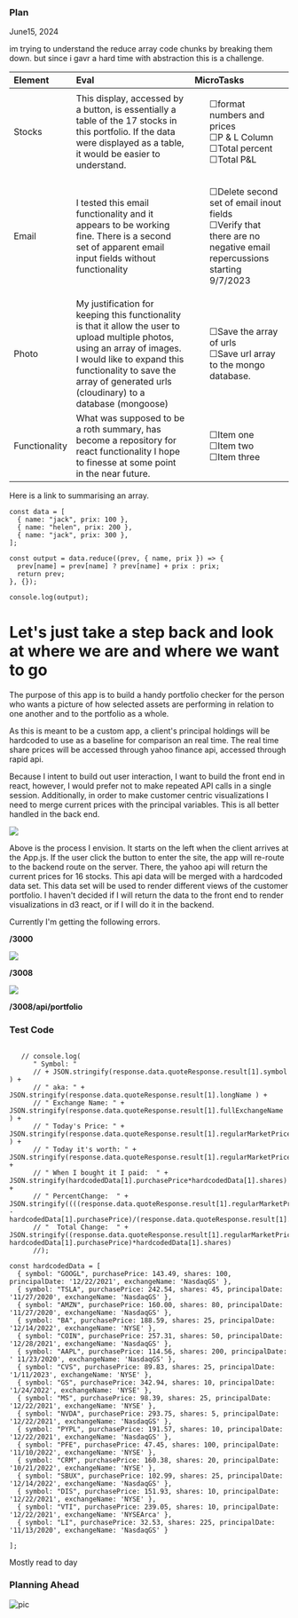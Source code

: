 ### Plan

June15, 2024

im trying to understand the reduce  array  code chunks by breaking them down. 
but since i gavr a hard time with abstraction this is a challenge.   


| Element      | Eval |MicroTasks|
| :---        |    :----    |        :--- |
|Stocks   | This display, accessed by a button, is essentially a table of the 17 stocks in this portfolio. If the data were displayed as a table, it would be easier to understand.           |<ul>&#9744;format numbers and prices <br> &#9744;P & L Column<br> &#9744;Total percent<br> &#9744;Total P&L<br></ul>    |
| Email      | I tested this email functionality and it appears to be working fine. There is a second set of apparent email input fields without functionality        |<ul>&#9744;Delete second set of email inout fields <br> &#9744;Verify that there are no negative email repercussions starting 9/7/2023</ul>     |
| Photo   | My justification for keeping this functionality is that it allow the user to upload multiple photos, using an array of images. I would like to expand this functionality to save the array of generated urls (cloudinary) to a database (mongoose) |<ul>&#9744;Save the array of urls <br> &#9744;Save url array to the mongo database.</ul> |
| Functionality      | What was supposed to be a roth summary, has become a repository for react functionality I hope to finesse at some point in the near future.     |<ul>&#9744;Item one <br> &#9744;Item two<br> &#9744;Item three</ul> |

Here is a link to summarising an array. 

```JS
const data = [
  { name: "jack", prix: 100 },
  { name: "helen", prix: 200 },
  { name: "jack", prix: 300 },
];

const output = data.reduce((prev, { name, prix }) => {
  prev[name] = prev[name] ? prev[name] + prix : prix;
  return prev;
}, {});

console.log(output);
```
# Let's just take a step back and look at where we are and where we want to go

The purpose of this app is to build a handy portfolio checker for the person who wants a picture of how selected assets are performing in relation to one another and to the portfolio as a whole. 

As this is meant to be a custom app, a client's principal holdings will be hardcoded to use as a baseline for comparison an real time. The real time share prices will be accessed through yahoo finance api, accessed through rapid api. 

Because I intent to build out user interaction, I want to build the front end in react, however, I would prefer not to make repeated API calls in a single session. Additionally, in order to make customer centric visualizations I need to merge current prices with the principal variables. This is all better handled in the back end. 

![](./processApp.png)



Above is the process I envision. It starts on the left when the client arrives at the App.js. If the user click the button to enter the site, the app will re-route to the backend route on the server. There, the yahoo api will return the current prices for 16 stocks. This api data will be merged with a hardcoded data set. This data set will be used to render different views of the customer portfolio. I haven't decided if I will return the data to the front end to render visualizations in d3 react, or if I will do it in the backend. 

Currently I'm getting the following errors. 

**/3000**

![](./current%20issue.png)

**/3008**

![](./Screen%20Shot%202023-02-27%20at%201.15.58%20PM.png)

**/3008/api/portfolio**


### Test Code 

```    

   // console.log(
      " Symbol: " 
      // + JSON.stringify(response.data.quoteResponse.result[1].symbol ) + 
      // " aka: " + JSON.stringify(response.data.quoteResponse.result[1].longName ) + 
      // " Exchange Name: " + JSON.stringify(response.data.quoteResponse.result[1].fullExchangeName ) + 
      // " Today's Price: " + JSON.stringify(response.data.quoteResponse.result[1].regularMarketPrice ) + 
      // " Today it's worth: " + JSON.stringify(response.data.quoteResponse.result[1].regularMarketPrice*hardcodedData[1].shares) + 
      // " When I bought it I paid:  " + JSON.stringify(hardcodedData[1].purchasePrice*hardcodedData[1].shares) +
      // " PercentChange:  " + JSON.stringify((((response.data.quoteResponse.result[1].regularMarketPrice - hardcodedData[1].purchasePrice)/(response.data.quoteResponse.result[1].regularMarketPrice))*11))+
      // "  Total Change:  " + JSON.stringify((response.data.quoteResponse.result[1].regularMarketPrice-hardcodedData[1].purchasePrice)*hardcodedData[1].shares)
      //);
```
```
const hardcodedData = [
  { symbol: "GOOGL", purchasePrice: 143.49, shares: 100, principalDate: '12/22/2021', exchangeName: 'NasdaqGS' },
  { symbol: "TSLA", purchasePrice: 242.54, shares: 45, principalDate: '11/27/2020', exchangeName: 'NasdaqGS' },
  { symbol: "AMZN", purchasePrice: 160.00, shares: 80, principalDate: '11/27/2020', exchangeName: 'NasdaqGS' },
  { symbol: "BA", purchasePrice: 188.59, shares: 25, principalDate: '12/14/2022', exchangeName: 'NYSE' },
  { symbol: "COIN", purchasePrice: 257.31, shares: 50, principalDate: '12/28/2021', exchangeName: 'NasdaqGS' },
  { symbol: "AAPL", purchasePrice: 114.56, shares: 200, principalDate: ' 11/23/2020', exchangeName: 'NasdaqGS' },
  { symbol: "CVS", purchasePrice: 89.83, shares: 25, principalDate: '1/11/2023', exchangeName: 'NYSE' },
  { symbol: "GS", purchasePrice: 342.94, shares: 10, principalDate: '1/24/2022', exchangeName: 'NYSE' },
  { symbol: "MS", purchasePrice: 98.39, shares: 25, principalDate: '12/22/2021', exchangeName: 'NYSE' },
  { symbol: "NVDA", purchasePrice: 293.75, shares: 5, principalDate: '12/22/2021', exchangeName: 'NasdaqGS' },
  { symbol: "PYPL", purchasePrice: 191.57, shares: 10, principalDate: '12/22/2021', exchangeName: 'NasdaqGS' },
  { symbol: "PFE", purchasePrice: 47.45, shares: 100, principalDate: '11/10/2022', exchangeName: 'NYSE' },
  { symbol: "CRM", purchasePrice: 160.38, shares: 20, principalDate: '10/21/2022', exchangeName: 'NYSE' },
  { symbol: "SBUX", purchasePrice: 102.99, shares: 25, principalDate: '12/14/2022', exchangeName: 'NasdaqGS' },
  { symbol: "DIS", purchasePrice: 151.93, shares: 10, principalDate: '12/22/2021', exchangeName: 'NYSE' },
  { symbol: "VTI", purchasePrice: 239.05, shares: 10, principalDate: '12/22/2021', exchangeName: 'NYSEArca' },
  { symbol: "LI", purchasePrice: 32.53, shares: 225, principalDate: '11/13/2020', exchangeName: 'NasdaqGS' }

];
```


Mostly read to day

### Planning Ahead
![pic](./Plan.png)